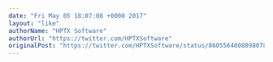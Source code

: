 ```yaml
---
date: "Fri May 05 18:07:08 +0000 2017"
layout: "like"
authorName: "HPTX Software"
authorUrl: "https://twitter.com/HPTXSoftware"
originalPost: "https://twitter.com/HPTXSoftware/status/860556480809807872"
---
```

